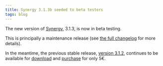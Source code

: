 ```yaml
---
title: Synergy 3.1.3b seeded to beta testers
tags: blog
---
```


The new version of [Synergy](http://wincent.com/a/products/synergy-classic/), 3.1.3, is now in beta testing.

This is principally a maintenance release (see [the full changelog](http://wincent.com/a/products/synergy-classic/history/#3.1.3b) for more details).

In the meantime, the previous stable release, [version 3.1.2](http://wincent.com/a/products/synergy-classic/history/#3.1.2), continues to be available for [download](http://wincent.com/a/products/synergy-classic/download/) and [purchase](https://secure.wincent.com/a/products/synergy-classic/purchase/) for only 5€.
